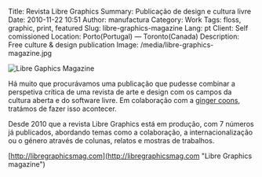 Title: Revista Libre Graphics
Summary: Publicação de design e cultura livre
Date: 2010-11-22 10:51
Author: manufactura
Category: Work
Tags: floss, graphic, print, featured
Slug: libre-graphics-magazine
Lang: pt
Client: Self comissioned
Location: Porto(Portugal) — Toronto(Canada)
Description: Free culture & design publication
Image: /media/libre-graphics-magazine.jpg

![Libre Gaphics Magazine]({filename}/media/opening-image.jpg)

Há muito que procurávamos uma publicação que pudesse combinar
a perspetiva crítica de uma revista de arte e design com os campos da
cultura aberta e do software livre. Em colaboração com a [ginger
coons](http://adaptstudio.ca), tratámos de fazer isso acontecer.

Desde 2010 que a revista Libre Graphics está em produção, com 7 números
já publicados, abordando temas como a colaboração, a internacionalização
ou o género através de colunas, relatos e mostras de trabalhos.

[http://libregraphicsmag.com](http://libregraphicsmag.com "Libre Graphics magazine")
